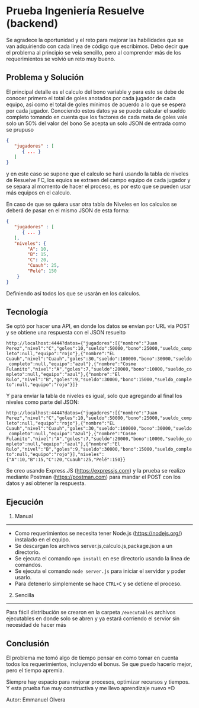 # Prueba Ingeniería Resuelve (backend)

Se agradece la oportunidad y el reto para mejorar las habilidades que se van adquiriendo con cada linea de código que escribimos.
Debo decir que el problema al principio se veía sencillo, pero al comprender más de los requerimientos se volvió un reto muy bueno.

## Problema y Solución

El principal detalle es el calculo del bono variable y para esto se debe de conocer primero el total de goles anotados por cada jugador de cada equipo, así como el total de goles mínimos de acuerdo a lo que se espera por cada jugador.
Conociendo estos datos ya se puede calcular el sueldo completo tomando en cuenta que los factores de cada meta de goles vale solo un 50% del valor del bono
Se acepta un solo JSON de entrada como se prupuso

```json
{
   "jugadores" : [  
      { ... }
   ]
}
```

y en este caso se supone que el calculo se hará usando la tabla de niveles de Resuelve FC, los equios se extraen del campo equipo de cada jugador y se separa al momento de hacer el proceso, es por esto que se pueden usar más equipos en el calculo.

En caso de que se quiera usar otra tabla de Niveles en los calculos se deberá de pasar en el mismo JSON de esta forma:

```json
{
   "jugadores" : [  
      { ... }
   ],
   "niveles": {
        "A": 10,
        "B": 15,
        "C": 20,
        "Cuauh": 25,
        "Pelé": 150
    }
}
```
Definiendo así todos los que se usarán en los calculos.

## Tecnología

Se optó por hacer una API, en donde los datos se envían por URL via POST  y se obtiene una respuesta con el JSON resuelto

`http://localhost:4444?datos={"jugadores":[{"nombre":"Juan Perez","nivel":"C","goles":10,"sueldo":50000,"bono":25000,"sueldo_completo":null,"equipo":"rojo"},{"nombre":"EL Cuauh","nivel":"Cuauh","goles":30,"sueldo":100000,"bono":30000,"sueldo_completo":null,"equipo":"azul"},{"nombre":"Cosme Fulanito","nivel":"A","goles":7,"sueldo":20000,"bono":10000,"sueldo_completo":null,"equipo":"azul"},{"nombre":"El Rulo","nivel":"B","goles":9,"sueldo":30000,"bono":15000,"sueldo_completo":null,"equipo":"rojo"}]}`

Y para enviar la tabla de niveles es igual, solo que agregando al final los niveles como parte del JSON:

`http://localhost:4444?datos={"jugadores":[{"nombre":"Juan Perez","nivel":"C","goles":10,"sueldo":50000,"bono":25000,"sueldo_completo":null,"equipo":"rojo"},{"nombre":"EL Cuauh","nivel":"Cuauh","goles":30,"sueldo":100000,"bono":30000,"sueldo_completo":null,"equipo":"azul"},{"nombre":"Cosme Fulanito","nivel":"A","goles":7,"sueldo":20000,"bono":10000,"sueldo_completo":null,"equipo":"azul"},{"nombre":"El Rulo","nivel":"B","goles":9,"sueldo":30000,"bono":15000,"sueldo_completo":null,"equipo":"rojo"}],"niveles":{"A":10,"B":15,"C":20,"Cuauh":25,"Pelé":150}}`

Se creo usando Express.JS (https://expressjs.com) y la prueba se realizo mediante Postman (https://postman.com) para mandar el POST con los datos y así obtener la respuesta.

## Ejecución

1. Manual
---

* Como requerimientos se necesita tener Node.js (https://nodejs.org/) instalado en el equipo.
* Se descargan los archivos server.js,calculo.js,package.json a un directorio.
* Se ejecuta el comando `npm install` en ese directorio usando la linea de comandos.
* Se ejecuta el comando `node server.js` para iniciar el servidor y poder usarlo.
* Para detenerlo simplemente se hace `CTRL+C` y se detiene el proceso.

2. Sencilla
---

Para fácil distribución se crearon en la carpeta `/executables` archivos ejecutables en donde solo se abren y ya estará corriendo el servior sin necesidad de hacer más

## Conclusión

El problema me tomó algo de tiempo pensar en como tomar en cuenta todos los requerimientos, incluyendo el bonus. Se que puedo hacerlo mejor, pero el tiempo apremia.

Siempre hay espacio para mejorar procesos, optimizar recursos y tiempos. Y esta prueba fue muy constructiva y me llevo aprendizaje nuevo =D

Autor: Emmanuel Olvera
